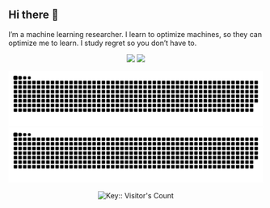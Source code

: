 ## Hi there 👋

I’m a machine learning researcher. I learn to optimize machines, so they can optimize me to learn. I study regret so you don’t have to.

<p align="center">
  <img height="160px" src="https://github-readme-stats-sigma-five.vercel.app/api?username=raphelwei&show_icons=true&count_private=true&include_all_commits=true&theme=gruvbox" />
  <img height="160px" src="https://github-readme-stats.vercel.app/api/wakatime?username=raphelwei&layout=compact&langs_count=8&theme=gruvbox" />
</p>

<p align="center">
    <img src="https://raw.githubusercontent.com/platane/platane/output/github-contribution-grid-snake-dark.svg#gh-dark-mode-only" />
    <img src="https://raw.githubusercontent.com/platane/platane/output/github-contribution-grid-snake.svg#gh-light-mode-only" />
</p>
<p align="center">
<img src="https://profile-counter.deno.dev/:yourkey:/count.svg" alt="Key:: Visitor's Count" />
</p>
